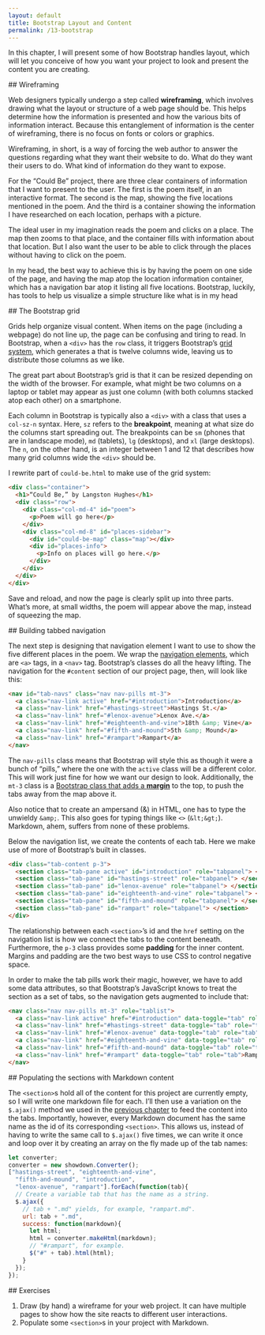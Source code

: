 ```yaml
---
layout: default
title: Bootstrap Layout and Content
permalink: /13-bootstrap
---
```


In this chapter, I will present some of how Bootstrap handles layout, which
will let you conceive of how you want your project to look and present the
content you are creating.

<section id="wireframing">
## Wireframing

Web designers typically undergo a step called **wireframing**, which involves
drawing what the layout or structure of a web page should be. This helps
determine how the information is presented and how the various bits of
information interact. Because this entanglement of information is the center
of wireframing, there is no focus on fonts or colors or graphics. 

Wireframing, in short, is a way of forcing the web author to answer the
questions regarding what they want their website to do. What do they want
their users to do. What kind of information do they want to expose. 

For the “Could Be” project, there are three clear containers of information
that I want to present to the user. The first is the poem itself, in an
interactive format. The second is the map, showing the five locations
mentioned in the poem. And the third is a container showing the information I
have researched on each location, perhaps with a picture.

The ideal user in my imagination reads the poem and clicks on a place. The map
then zooms to that place, and the container fills with information about that
location. But I also want the user to be able to click through the places
without having to click on the poem.

In my head, the best way to achieve this is by having the poem on one side of
the page, and having the map atop the location information container, which
has a navigation bar atop it listing all five locations.  Bootstrap, luckily,
has tools to help us visualize a simple structure like what is in my head

</section>
<section id="bootstrap-grid">
## The Bootstrap grid

Grids help organize visual content. When items on the page (including a
webpage) do not line up, the page can be confusing and tiring to read. In
Bootstrap, when a `<div>` has the `row` class, it triggers Bootstrap’s [grid
system](https://v4-alpha.getbootstrap.com/layout/grid/), which generates a
that is twelve columns wide, leaving us to distribute those columns as we
like. 

The great part about Bootstrap’s grid is that it can be resized depending on
the width of the browser. For example, what might be two columns on a laptop
or tablet may appear as just one column (with both columns stacked atop each
other) on a smartphone. 

Each column in Bootstrap is typically also a `<div>` with a class that uses a
`col-sz-n` syntax. Here, `sz` refers to the **breakpoint**, meaning at what
size do the columns start spreading out. The breakpoints can be `sm` (phones
that are in landscape mode), `md` (tablets), `lg` (desktops), and `xl` (large
desktops). The `n`, on the other hand, is an integer between 1 and 12 that
describes how many grid columns wide the `<div>` should be.

I rewrite part of `could-be.html` to make use of the grid system:

```html
<div class="container">
  <h1>“Could Be,” by Langston Hughes</h1>
  <div class="row">
    <div class="col-md-4" id="poem">
      <p>Poem will go here</p>
    </div>
    <div class="col-md-8" id="places-sidebar">
      <div id="could-be-map" class="map"></div>
      <div id="places-info">
        <p>Info on places will go here.</p>
      </div>
    </div>
  </div>
</div>
```

Save and reload, and now the page is clearly split up into three parts. What’s
more, at small widths, the poem will appear above the map, instead of
squeezing the map.

</section>
<section id="tabbed-navigation">
## Building tabbed navigation

The next step is designing that navigation element I want to use to show the
five different places in the poem. We wrap the [navigation
elements](https://v4-alpha.getbootstrap.com/components/navs/#base-nav), which
are `<a>` tags, in a `<nav>` tag. Bootstrap’s classes do all the heavy
lifting. The navigation for the `#content` section of our project page, then,
will look like this:

```html
<nav id="tab-navs" class="nav nav-pills mt-3">
  <a class="nav-link active" href="#introduction">Introduction</a>
  <a class="nav-link" href="#hastings-street">Hastings St.</a>
  <a class="nav-link" href="#lenox-avenue">Lenox Ave.</a>
  <a class="nav-link" href="#eighteenth-and-vine">18th &amp; Vine</a>
  <a class="nav-link" href="#fifth-and-mound">5th &amp; Mound</a>
  <a class="nav-link" href="#rampart">Rampart</a>
</nav>
```

The `nav-pills` class means that Bootstrap will style this as though it were a
bunch of “pills,” where the one with the `active` class will be a different
color. This will work just fine for how we want our design to look.
Additionally, the `mt-3` class is a [Bootstrap class that adds a
**margin**](https://v4-alpha.getbootstrap.com/utilities/spacing/) to the
top, to push the tabs away from the map above it. 

Also notice that to create an ampersand (&) in HTML, one has to type the
unwieldy `&amp;`. This also goes for typing things like `<>` (`&lt;&gt;`).
Markdown, ahem, suffers from none of these problems.

Below the navigation list, we create the contents of each tab. Here we make
use of more of Bootstrap’s built in classes.

```HTML
<div class="tab-content p-3">
  <section class="tab-pane active" id="introduction" role="tabpanel"> </section>
  <section class="tab-pane" id="hastings-street" role="tabpanel"> </section>
  <section class="tab-pane" id="lenox-avenue" role="tabpanel"> </section>
  <section class="tab-pane" id="eighteenth-and-vine" role="tabpanel"> </section>
  <section class="tab-pane" id="fifth-and-mound" role="tabpanel"> </section>
  <section class="tab-pane" id="rampart" role="tabpanel"> </section>
</div>
```
The relationship between each `<section>`’s id and the `href` setting on the
navigation list is how we connect the tabs to the content beneath.
Furthermore, the `p-3` class provides some **padding** for the inner content.
Margins and padding are the two best ways to use CSS to control negative
space.

In order to make the tab pills work their magic, however, we have to add some
data attributes, so that Bootstrap’s JavaScript knows to treat the section as
a set of tabs, so the navigation gets augmented to include that:

```html
<nav class="nav nav-pills mt-3" role="tablist">
  <a class="nav-link active" href="#introduction" data-toggle="tab" role="tab">Introduction</a>
  <a class="nav-link" href="#hastings-street" data-toggle="tab" role="tab">Hastings St.</a>
  <a class="nav-link" href="#lenox-avenue" data-toggle="tab" role="tab">Lenox Ave.</a>
  <a class="nav-link" href="#eighteenth-and-vine" data-toggle="tab" role="tab">18th &amp; Vine</a>
  <a class="nav-link" href="#fifth-and-mound" data-toggle="tab" role="tab">5th &amp; Mound</a>
  <a class="nav-link" href="#rampart" data-toggle="tab" role="tab">Rampart</a>
</nav>
```

</section>
<section id="markdown-sections">
## Populating the sections with Markdown content

The `<section>`s hold all of the content for this project are currently empty,
so I will write one markdown file for each. I’ll then use a variation on the
`$.ajax()` method we used in the [previous chapter](/12-markdown) to feed the
content into the tabs. Importantly, however, every Markdown document has the
same name as the id of its corresponding `<section>`. This allows us, instead
of having to write the same call to `$.ajax()` five times, we can write it
once and loop over it by creating an array on the fly made up of the tab
names:

```javascript
let converter;
converter = new showdown.Converter();
["hastings-street", "eighteenth-and-vine",
  "fifth-and-mound", "introduction",
  "lenox-avenue", "rampart"].forEach(function(tab){
  // Create a variable tab that has the name as a string.
  $.ajax({
    // tab + ".md" yields, for example, "rampart.md".
    url: tab + ".md",
    success: function(markdown){
      let html;
      html = converter.makeHtml(markdown);
      // "#rampart", for example.
      $("#" + tab).html(html);
    }
  });
});
```

</section>
<section id="exercises">
## Exercises

1. Draw (by hand) a wireframe for your web project. It can have multiple pages
   to show how the site reacts to different user interactions.
1. Populate some `<section>`s in your project with Markdown. 

</section>
